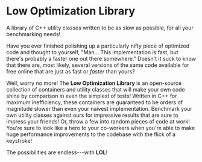 Low Optimization Library
========================

A library of C++ utility classes written to be as slow as possible, for all your benchmarking needs!

Have you ever finished polishing up a particularly nifty piece of optimized code and thought
to yourself, "Man... This implementation is fast, but there's probably a faster one out there
somewhere." Doesn't it suck to know that there are, most likely, several versions of the same
code available for free online that are just as fast or *faster* than yours?

Well, worry no more! The **Low Optimization Library** is an open-source collection of containers
and utility classes that will make your own code shine by comparison in even the simplest of
tests! Written in C++ for maximum inefficiency, these containers are guaranteed to be orders
of magnitude slower than even your naivest implementation. Benchmark your own utility classes
against ours for impressive results that are sure to impress your friends! Or, throw a few into
random pieces of code at work! You're sure to look like a hero to your co-workers when you're
able to make huge performance improvements to the codebase with the flick of a keystroke!

The possibilities are endless---with **LOL**!
